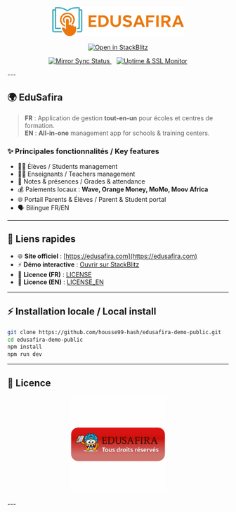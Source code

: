 <!-- ============== HEADER ============== -->

<p align="center">
  <img src="public/logos.png" alt="EduSafira Logo" width="300"/>
</p>

<p align="center">
  <!-- Bouton démo en ligne (StackBlitz) -->
  <a href="https://stackblitz.com/github/housse99-hash/edusafira-demo-public">
    <img src="https://developer.stackblitz.com/img/open_in_stackblitz.svg" alt="Open in StackBlitz">
  </a>
</p>

<p align="center">
  <!-- Badge synchronisation dépôt privé → public -->
  <a href="https://github.com/housse99-hash/edusafira-demo/actions/workflows/mirror.yml">
    <img src="https://github.com/housse99-hash/edusafira-demo/actions/workflows/mirror.yml/badge.svg" alt="Mirror Sync Status">
  </a>
  &nbsp;&nbsp;
  <!-- Badge uptime & SSL -->
  <a href="https://github.com/housse99-hash/edusafira-demo/actions/workflows/uptime-monitor.yml">
    <img src="https://github.com/housse99-hash/edusafira-demo/actions/workflows/uptime-monitor.yml/badge.svg" alt="Uptime & SSL Monitor">
  </a>
</p>
---

## 🌍 EduSafira

> **FR** : Application de gestion **tout‑en‑un** pour écoles et centres de formation.  
> **EN** : **All‑in‑one** management app for schools & training centers.

### ✨ Principales fonctionnalités / Key features
- 👩‍🎓 Élèves / Students management  
- 👨‍🏫 Enseignants / Teachers management  
- 📝 Notes & présences / Grades & attendance  
- 💰 Paiements locaux : **Wave, Orange Money, MoMo, Moov Africa**  
- 🌐 Portail Parents & Élèves / Parent & Student portal  
- 🗣️ Bilingue FR/EN

---

## 🔗 Liens rapides

- 🌐 **Site officiel** : [https://edusafira.com](https://edusafira.com)  
- ⚡ **Démo interactive** : [Ouvrir sur StackBlitz](https://stackblitz.com/github/housse99-hash/edusafira-demo-public)  
- 📜 **Licence (FR)** : [LICENSE](./LICENSE)  
- 📜 **Licence (EN)** : [LICENSE_EN](./LICENSE_EN)  

---

## ⚡ Installation locale / Local install

```bash
git clone https://github.com/housse99-hash/edusafira-demo-public.git
cd edusafira-demo-public
npm install
npm run dev

```
---
## 📜 Licence

<p align="center">
  <img src="public/edusafira-badge.png" alt="Licence EduSafira - Tous droits réservés" width="220"/>
</p>
---
